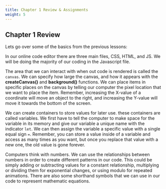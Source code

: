 ```yaml
---
title: Chapter 1 Review & Assignments
weight: 5
---
```

## Chapter 1 Review

Lets go over some of the basics from the previous lessons:

In our online code editor there are three main files, CSS, HTML, and JS. We will be doing the majority of our coding in the Javascript file. 

The area that we can interact with when out code is rendered is called the `canvas`. We can specify how large the canvas, and how it appears with the **createCanvas()** and **background()** functions. We can place items in specific places on the canvas by telling our computer the pixel location that we want to place the item. Remember, increasing the X-value of a coordinate will move an object to the right, and increasing the Y-value will move it towards the bottom of the screen.

We can create containers to store values for later use. these containers are called variables. We first have to tell the computer to make space for the variable in its memory and give our variable a unique name with the indicator `let`. We can then assign the variable a specific value with a single equal sign `=`. Remember, you can store a value inside of a variable and access as many times as you want, but once you replace that value with a new one, the old value is gone forever. 

Computers think with numbers. We can use the relationships between numbers in order to create different patterns in our code. This could be simply adding or subtracting values for a constant relationship, multiplying or dividing them for exponential changes, or using modulo for repeated animations. There are also some shorthand symbols that we can use in our code to represent mathematic equations.